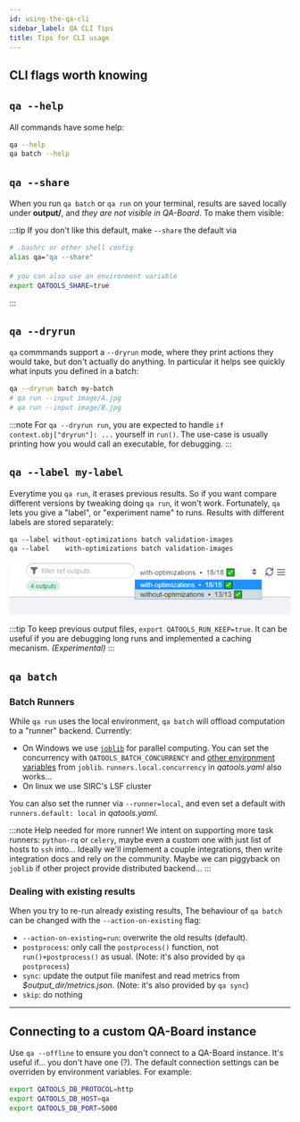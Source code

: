 ```yaml
---
id: using-the-qa-cli
sidebar_label: QA CLI Tips
title: Tips for CLI usage
---
```


## CLI flags worth knowing
## `qa --help`
All commands have some help:

```bash
qa --help
qa batch --help
```

## `qa --share`
When you run `qa batch` or `qa run` on your terminal, results are saved locally under **output/**, and *they are not visible in QA-Board*. To make them visible:

:::tip
If you don't like this default, make `--share` the default via  

```bash
# .bashrc or other shell config
alias qa="qa --share"

# you can also use an environment variable
export QATOOLS_SHARE=true
```
:::


## `qa --dryrun`
`qa` commmands support a `--dryrun` mode, where they print actions they would take, but don't actually do anything. In particular it helps see quickly what inputs you defined in a batch:

```bash
qa --dryrun batch my-batch
# qa run --input image/A.jpg
# qa run --input image/B.jpg
```

:::note
For `qa --dryrun run`, you are expected to handle `if context.obj["dryrun"]: ...` yourself in `run()`. The use-case is usually printing how you would call an executable, for debugging.
:::

## `qa --label my-label`
Everytime you `qa run`, it erases previous results. So if you want compare different versions by tweaking doing `qa run`, it won't work. Fortunately, `qa` lets you give a "label", or "experiment name" to runs. Results with different labels are stored separately:

```
qa --label without-optimizations batch validation-images
qa --label    with-optimizations batch validation-images
```

![select-batch](/img/select-batch.png)

:::tip
To keep previous output files, `export QATOOLS_RUN_KEEP=true`. It can be useful if you are debugging long runs and implemented a caching mecanism. *(Experimental)*
:::

## `qa batch`
### Batch Runners
While `qa run` uses the local environment, `qa batch` will offload computation to a "runner" backend. Currently:
- On Windows we use [`joblib`](http://joblib.readthedocs.io/) for parallel computing. You can set the concurrency with `QATOOLS_BATCH_CONCURRENCY` and [other environment variables](https://joblib.readthedocs.io/en/latest/parallel.html) from `joblib`. `runners.local.concurrency` in *qatools.yaml* also works...
- On linux we use SIRC's LSF cluster

You can also set the runner via `--runner=local`, and even set a default with `runners.default: local` in *qatools.yaml*.

:::note Help needed for more runner!
We intent on supporting more task runners: `python-rq` or `celery`, maybe even a custom one with just list of hosts to `ssh` into... Ideally we'll implement a couple integrations, then write integration docs and rely on the community. Maybe we can piggyback on `joblib` if other project provide distributed backend...
:::

### Dealing with existing results
When you try to re-run already existing results, The behaviour of `qa batch` can be changed with the `--action-on-existing` flag:
- `--action-on-existing=run`: overwrite the old results (default).
- `postprocess`: only call the `postprocess()` function, not `run()+postprocess()` as usual. (Note: it's also provided by `qa postprocess`)
- `sync`: update the output file manifest and read metrics from *$output_dir/metrics.json*. (Note: it's also provided by `qa sync`)
- `skip`: do nothing

---

## Connecting to a custom QA-Board instance
Use `qa --offline` to ensure you don't connect to a QA-Board instance. It's useful if... you don't have one (?).
The default connection settings can be overriden by environment variables. For example:

```bash
export QATOOLS_DB_PROTOCOL=http
export QATOOLS_DB_HOST=qa
export QATOOLS_DB_PORT=5000
```

